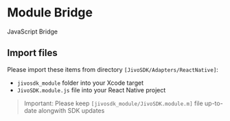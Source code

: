 # Module Bridge

JavaScript Bridge

## Import files

Please import these items from directory `[JivoSDK/Adapters/ReactNative]`:
- `jivosdk_module` folder into your Xcode target
- `JivoSDK.module.js` file into your React Native project

> Important: Please keep `[jivosdk_module/JivoSDK.module.m]` file up-to-date alongwith SDK updates
